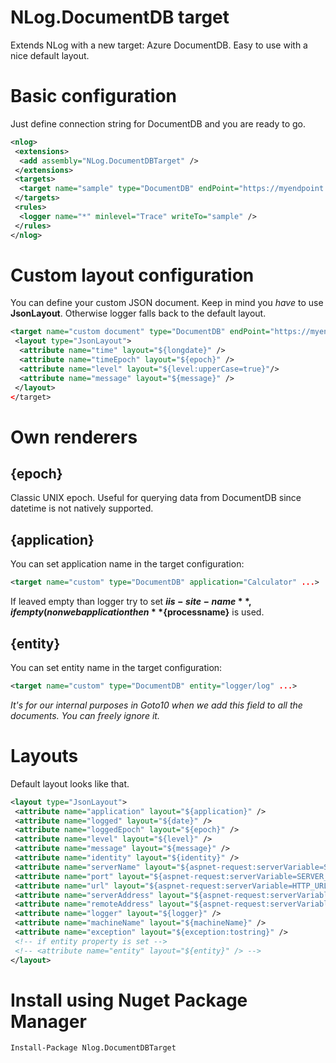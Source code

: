 # NLog.DocumentDB target

Extends NLog with a new target: Azure DocumentDB. Easy to use with a nice default layout.

# Basic configuration

Just define connection string for DocumentDB and you are ready to go.

```xml
<nlog>
 <extensions> 
  <add assembly="NLog.DocumentDBTarget" />         
 </extensions>
 <targets>
  <target name="sample" type="DocumentDB" endPoint="https://myendpoint.documents.azure.com:443" authorizationKey="s0mes3cre7StuFf==" database="mydb" collection="mycollection"/>
 </targets>    
 <rules>
  <logger name="*" minlevel="Trace" writeTo="sample" />
 </rules>
</nlog>
```

# Custom layout configuration

You can define your custom JSON document. Keep in mind you *have* to use **JsonLayout**. Otherwise logger falls back to the default layout.

```xml
<target name="custom document" type="DocumentDB" endPoint="https://myendpoint.documents.azure.com:443" authorizationKey="s0mes3cre7StuFf==;" database="mydb" collection="mycollection"/>
 <layout type="JsonLayout">
  <attribute name="time" layout="${longdate}" />
  <attribute name="timeEpoch" layout="${epoch}" />
  <attribute name="level" layout="${level:upperCase=true}"/>
  <attribute name="message" layout="${message}" />
 </layout>
</target>
```

# Own renderers

## {epoch}

Classic UNIX epoch. Useful for querying data from DocumentDB since datetime is not natively supported.

## {application}

You can set application name in the target configuration:

```xml
<target name="custom" type="DocumentDB" application="Calculator" ...>
```

If leaved empty than logger try to set **${iis-site-name}**, if empty (non web application then **${processname}** is used.

## {entity}

You can set entity name in the target configuration:

```xml
<target name="custom" type="DocumentDB" entity="logger/log" ...>
```

_It's for our internal purposes in Goto10 when we add this field to all the documents. You can freely ignore it._

# Layouts

Default layout looks like that.

```xml
<layout type="JsonLayout">
 <attribute name="application" layout="${application}" />
 <attribute name="logged" layout="${date}" />
 <attribute name="loggedEpoch" layout="${epoch}" />
 <attribute name="level" layout="${level}" />
 <attribute name="message" layout="${message}" />
 <attribute name="identity" layout="${identity}" />
 <attribute name="serverName" layout="${aspnet-request:serverVariable=SERVER_NAME}" />
 <attribute name="port" layout="${aspnet-request:serverVariable=SERVER_PORT}" />
 <attribute name="url" layout="${aspnet-request:serverVariable=HTTP_URL}" />
 <attribute name="serverAddress" layout="${aspnet-request:serverVariable=LOCAL_ADDR}" />
 <attribute name="remoteAddress" layout="${aspnet-request:serverVariable=REMOTE_ADDR}:${aspnet-request:serverVariable=REMOTE_PORT}" />
 <attribute name="logger" layout="${logger}" />
 <attribute name="machineName" layout="${machineName}" />
 <attribute name="exception" layout="${exception:tostring}" />
 <!-- if entity property is set -->
 <!-- <attribute name="entity" layout="${entity}" /> -->
</layout>
```

# Install using Nuget Package Manager

    Install-Package Nlog.DocumentDBTarget
